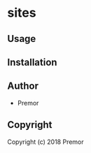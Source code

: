 # sites



## Usage

## Installation

## Author

* Premor

## Copyright

Copyright (c) 2018 Premor

